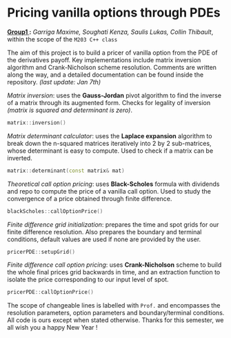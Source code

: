 # Pricing vanilla options through PDEs
**<u> Group1 </u>:** *Garriga Maxime, Soughati Kenza, Saulis Lukas, Collin Thibault*, within the scope of the ```M203 C++ class```

The aim of this project is to build a pricer of vanilla option from the PDE of the derivatives payoff. Key implementations include matrix inversion algorithm and Crank-Nicholson scheme resolution. Comments are written along the way, and a detailed documentation can be found inside the repository. *(last update: Jan 7th)*


*Matrix inversion*: uses the **Gauss-Jordan** pivot algorithm to find the inverse of a matrix through its augmented form. Checks for legality of inversion *(matrix is squared and determinant is zero)*.

```cpp
matrix::inversion()
```

*Matrix determinant calculator*: uses the **Laplace expansion** algorithm to break down the n-squared matrices iteratively into 2 by 2 sub-matrices, whose determinant is easy to compute. Used to check if a matrix can be inverted.

```cpp
matrix::determinant(const matrix& mat)
```

*Theoretical call option pricing*: uses **Black-Scholes** formula with dividends and repo to compute the price of a vanilla call option. Used to study the convergence of a price obtained through finite difference.

```cpp
blackScholes::callOptionPrice()
```

*Finite difference grid initialization*: prepares the time and spot grids for our finite difference resolution. Also prepares the boundary and terminal conditions, default values are used if none are provided by the user.

```cpp
pricerPDE::setupGrid()
```

*Finite difference call option pricing*: uses **Crank-Nicholson** scheme to build the whole final prices grid backwards in time, and an extraction function to isolate the price corresponding to our input level of spot.

```cpp
pricerPDE::callOptionPrice()
```

The scope of changeable lines is labelled with ```Prof.``` and encompasses the resolution parameters, option parameters and boundary/terminal conditions. All code is ours except when stated otherwise. Thanks for this semester, we all wish you a happy New Year !

